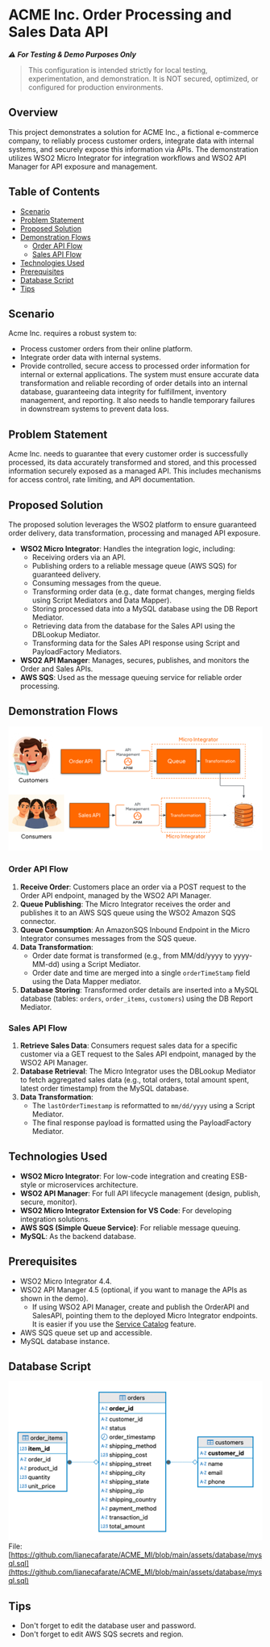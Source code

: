 # ACME Inc. Order Processing and Sales Data API

***⚠️ For Testing & Demo Purposes Only***
> This configuration is intended strictly for local testing, experimentation, and demonstration. It is NOT secured, optimized, or configured for production environments.

## Overview

This project demonstrates a solution for ACME Inc., a fictional e-commerce company, to reliably process customer orders, integrate data with internal systems, and securely expose this information via APIs. The demonstration utilizes WSO2 Micro Integrator for integration workflows and WSO2 API Manager for API exposure and management.

## Table of Contents

- [Scenario](#scenario)
- [Problem Statement](#problem-statement)
- [Proposed Solution](#proposed-solution)
- [Demonstration Flows](#demonstration-flows)
  - [Order API Flow](#order-api-flow)
  - [Sales API Flow](#sales-api-flow)
- [Technologies Used](#technologies-used)
- [Prerequisites](#prerequisites)
- [Database Script](#database-script)
- [Tips](#tips)

## Scenario

Acme Inc. requires a robust system to:
* Process customer orders from their online platform.
* Integrate order data with internal systems.
* Provide controlled, secure access to processed order information for internal or external applications.
The system must ensure accurate data transformation and reliable recording of order details into an internal database, guaranteeing data integrity for fulfillment, inventory management, and reporting. It also needs to handle temporary failures in downstream systems to prevent data loss.

## Problem Statement

Acme Inc. needs to guarantee that every customer order is successfully processed, its data accurately transformed and stored, and this processed information securely exposed as a managed API. This includes mechanisms for access control, rate limiting, and API documentation.

## Proposed Solution

The proposed solution leverages the WSO2 platform to ensure guaranteed order delivery, data transformation, processing and managed API exposure.

* **WSO2 Micro Integrator**: Handles the integration logic, including:
    * Receiving orders via an API.
    * Publishing orders to a reliable message queue (AWS SQS) for guaranteed delivery.
    * Consuming messages from the queue.
    * Transforming order data (e.g., date format changes, merging fields using Script Mediators and Data Mapper).
    * Storing processed data into a MySQL database using the DB Report Mediator.
    * Retrieving data from the database for the Sales API using the DBLookup Mediator.
    * Transforming data for the Sales API response using Script and PayloadFactory Mediators. 
* **WSO2 API Manager**: Manages, secures, publishes, and monitors the Order and Sales APIs.
* **AWS SQS**: Used as the message queuing service for reliable order processing.

## Demonstration Flows

![Demonstration Flows](https://github.com/lianecafarate/ACME_MI/blob/main/assets/images/Flows.png)

### Order API Flow
1.  **Receive Order**: Customers place an order via a POST request to the Order API endpoint, managed by the WSO2 API Manager. 
2.  **Queue Publishing**: The Micro Integrator receives the order and publishes it to an AWS SQS queue using the WSO2 Amazon SQS connector. 
3.  **Queue Consumption**: An AmazonSQS Inbound Endpoint in the Micro Integrator consumes messages from the SQS queue. 
4.  **Data Transformation**:
    * Order date format is transformed (e.g., from MM/dd/yyyy to yyyy-MM-dd) using a Script Mediator. 
    * Order date and time are merged into a single `orderTimeStamp` field using the Data Mapper mediator. 
5.  **Database Storing**: Transformed order details are inserted into a MySQL database (tables: `orders`, `order_items`, `customers`) using the DB Report Mediator.

### Sales API Flow
1.  **Retrieve Sales Data**: Consumers request sales data for a specific customer via a GET request to the Sales API endpoint, managed by the WSO2 API Manager.
2.  **Database Retrieval**: The Micro Integrator uses the DBLookup Mediator to fetch aggregated sales data (e.g., total orders, total amount spent, latest order timestamp) from the MySQL database.
3.  **Data Transformation**:
    * The `lastOrderTimestamp` is reformatted to `mm/dd/yyyy` using a Script Mediator. 
    * The final response payload is formatted using the PayloadFactory Mediator. 

## Technologies Used

* **WSO2 Micro Integrator**: For low-code integration and creating ESB-style or microservices architecture.
* **WSO2 API Manager**: For full API lifecycle management (design, publish, secure, monitor).
* **WSO2 Micro Integrator Extension for VS Code**: For developing integration solutions. 
* **AWS SQS (Simple Queue Service)**: For reliable message queuing.
* **MySQL**: As the backend database. 

## Prerequisites
* WSO2 Micro Integrator 4.4.
* WSO2 API Manager 4.5 (optional, if you want to manage the APIs as shown in the demo).
  * If using WSO2 API Manager, create and publish the OrderAPI and SalesAPI, pointing them to the deployed Micro Integrator endpoints. It is easier if you use the [Service Catalog](https://mi.docs.wso2.com/en/latest/install-and-setup/setup/deployment/deploying-wso2-mi/#service-catalog) feature.
* AWS SQS queue set up and accessible.
* MySQL database instance.

## Database Script
![DB Diagram](https://github.com/lianecafarate/ACME_MI/blob/main/assets/images/DBDiagram.png)
File: [https://github.com/lianecafarate/ACME_MI/blob/main/assets/database/mysql.sql](https://github.com/lianecafarate/ACME_MI/blob/main/assets/database/mysql.sql)

## Tips
* Don't forget to edit the database user and password.
* Don't forget to edit AWS SQS secrets and region.

